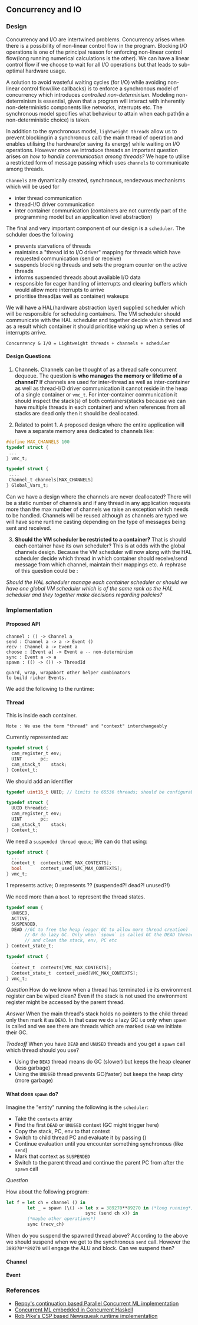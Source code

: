 ## Concurrency and IO

### Design

Concurrency and I/O are intertwined problems. Concurrency arises when there is a possibility of non-linear control flow in the program. Blocking I/O operations is one of the principal reason for enforcing non-linear control flow(long running numerical calculations is the other). We can have a linear control flow if we choose to wait for all I/O operations but that leads to sub-optimal hardware usage.

A solution to avoid wasteful waiting cycles (for I/O) while avoiding non-linear control flow(like callbacks) is to enforce a synchronous model of concurrency which introduces *controlled non-determinism*. Modeling non-determinism is essential, given that a program will interact with inherently non-deterministic components like networks, interrupts etc. The synchronous model specifies what behaviour to attain when each path(in a non-deterministic choice) is taken. 

In addition to the synchronous model, `lightweight threads` allow us to prevent blocking(in a synchronous call) the main thread of operation and enables utilising the hardware(or saving its energy) while waiting on I/O operations. However once we introduce threads an important question arises on *how to handle communication among threads?* We hope to utilise a restricted form of message passing which uses `channels` to communicate among threads.

`Channels` are dynamically created, synchronous, rendezvous mechanisms which will be used for
- inter thread communication
- thread-I/O driver communication
- inter container communication (containers are not currently part of the programming model but an application level abstraction)

The final and very important component of our design is a `scheduler`. The schduler does the following
- prevents starvations of threads
- maintains a "thread id to I/O driver" mapping for threads which have requested communication (send or receive)
- suspends blocking threads and sets the program counter on the active threads
- informs suspended threads about available I/O data
- responsible for eager handling of interrupts and clearing buffers which would allow more interrupts to arrive
- prioritise thread(as well as container) wakeups

We will have a HAL(hardware abstraction layer) supplied scheduler which will be responsible for scheduling containers. The VM scheduler should communicate with the HAL scheduler and together decide which thread and as a result which container it should prioritise waking up when a series of interrupts arrive. 

```
Concurrency & I/O = Lightweight threads + channels + scheduler
```

#### Design Questions
1. Channels. Channels can be thought of as a thread safe concurrent dequeue. The question is **who manages the memory or lifetime of a channel?** If channels are used for inter-thread as well as inter-container as well as thread-I/O driver communication it cannot reside in the heap of a single container or `vmc_t`. For inter-container communication it should inspect the stack(s) of both containers(stacks because we can have multiple threads in each container) and when references from all stacks are dead only then it should be deallocated.

2. Related to point 1. A proposed design where the entire application will have a separate memory area dedicated to channels like:

```C
#define MAX_CHANNELS 100
typedef struct {
 ...
} vmc_t;

typedef struct {
 ....
 Channel_t channels[MAX_CHANNELS]
} Global_Vars_t;

```

Can we have a design where the channels are never deallocated? There will be a static number of channels and if any thread in any application requests more than the max number of channels we raise an exception which needs to be handled. Channels will be reused although as channels are typed we will have some runtime casting depending on the type of messages being sent and received.

3. **Should the VM scheduler be restricted to a container?** That is should each container have its own scheduler? This is at odds with the global channels design. Because the VM scheduler will now along with the HAL scheduler decide which thread in which container should receive/send message from which channel, maintain their mappings etc. A rephrase of this question could be :

*Should the HAL scheduler manage each container scheduler or should we have one global VM scheduler which is of the same rank as the HAL scheduler and they together make decisions regarding policies?*


### Implementation

#### Proposed API

```
channel : () -> Channel a
send : Channel a -> a -> Event ()
recv : Channel a -> Event a
choose : [Event a] -> Event a -- non-determinism
sync : Event a -> a
spawn : (() -> ()) -> ThreadId

guard, wrap, wrapabort other helper combinators
to build richer Events.
```

We add the following to the runtime:

#### Thread

This is inside each container.

```
Note : We use the term "thread" and "context" interchangeably
```

Currently represented as:

```C
typedef struct {
  cam_register_t env;
  UINT       pc;
  cam_stack_t    stack;
} Context_t;

```

We should add an identifier

```C
typedef uint16_t UUID; // limits to 65536 threads; should be configurable

typedef struct {
  UUID threadid;
  cam_register_t env;
  UINT       pc;
  cam_stack_t    stack;
} Context_t;

```

We need a `suspended thread queue`; We can do that using:

```C
typedef struct {
  ...
  Context_t  contexts[VMC_MAX_CONTEXTS];
  bool       context_used[VMC_MAX_CONTEXTS];
} vmc_t;

```

1 represents active; 0 represents ?? (suspended?! dead?! unused?!)

We need more than a `bool` to represent the thread states.

```C
typedef enum {
  UNUSED,
  ACTIVE,
  SUSPENDED,
  DEAD //GC to free the heap (eager GC to allow more thread creation)
       // Or do lazy GC. Only when `spawn` is called GC the DEAD threads stack pointers
       // and clean the stack, env, PC etc
} Context_state_t;

typedef struct {
  ...
  Context_t  contexts[VMC_MAX_CONTEXTS];
  Context_state_t  context_used[VMC_MAX_CONTEXTS];
} vmc_t;

```

*Question*
How do we know when a thread has terminated i.e its environment register can be wiped clean? Even if the stack is not used the environment register might be accessed by the parent thread.

*Answer*
When the main thread's stack holds no pointers to the child thread only then mark it as `DEAD`. In that case we do a lazy GC i.e only when `spawn` is called and we see there are threads which are marked `DEAD` we initiate their GC. 

*Tradeoff* 
When you have `DEAD` and `UNUSED` threads and you get a `spawn` call which thread should you use?
- Using the `DEAD` thread means do GC (slower) but keeps the heap cleaner (less garbage)
- Using the `UNUSED` thread prevents GC(faster) but keeps the heap dirty (more garbage)

#### What does `spawn` do?

Imagine the "entity" running the following is the `scheduler`:

- Take the `contexts` array 
- Find the first `DEAD` or `UNUSED` context (GC might trigger here)
- Copy the stack, PC, env to that context
- Switch to child thread PC and evaluate it by passing ()
- Continue evaluation until you encounter something synchronous (like `send`)
- Mark that context as `SUSPENDED`
- Switch to the parent thread and continue the parent PC from after the `spawn` call

*Question*

How about the following program:
```OCaml
let f = let ch = channel () in
        let _ = spawn (\() -> let x = 389270**89270 in (*long running*)
                              sync (send ch x)) in
        (*maybe other operations*)
        sync (recv_ch)
```
When do you suspend the spawned thread above? According to the above we should suspend when we get to the synchronous `send` call. However the `389270**89270` will engage the ALU and block. Can we suspend then?

#### Channel

#### Event


### References

- [Reppy's continuation based Parallel Concurrent ML implementation](https://cliplab.org/Conferences/DAMP08/papers/7.pdf)
- [Concurrent ML embedded in Concurrent Haskell](https://www.cs.umd.edu/~avik/projects/cmllch/)
- [Rob Pike's CSP based Newsqueak runtime implementation](https://swtch.com/~rsc/thread/newsquimpl.pdf)
